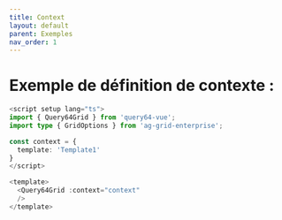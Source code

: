 ```yaml
---
title: Context
layout: default
parent: Exemples
nav_order: 1
---
```


# Exemple de définition de contexte : 
```typescript
<script setup lang="ts">
import { Query64Grid } from 'query64-vue';
import type { GridOptions } from 'ag-grid-enterprise';

const context = {
  template: 'Template1'
}
</script>

<template>
  <Query64Grid :context="context"
  />
</template>
```